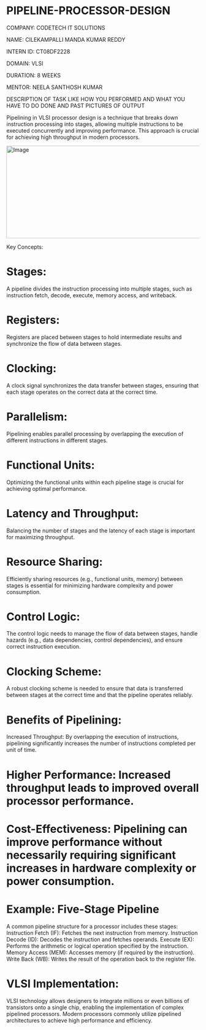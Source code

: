 # PIPELINE-PROCESSOR-DESIGN

COMPANY: CODETECH IT SOLUTIONS

NAME: CILEKAMPALLI MANDA KUMAR REDDY 

INTERN ID: CT08DF2228

DOMAIN: VLSI

DURATION: 8 WEEKS

MENTOR: NEELA SANTHOSH KUMAR

DESCRIPTION OF TASK LIKE HOW YOU PERFORMED AND WHAT YOU HAVE TO DO DONE AND PAST PICTURES OF OUTPUT

Pipelining in VLSI processor design is a technique that breaks down instruction processing into stages, allowing multiple instructions to be executed concurrently and improving performance. This approach is crucial for achieving high throughput in modern processors. 

<img width="641" height="241" alt="Image" src="https://github.com/user-attachments/assets/b55b2230-22a7-4e80-bb81-d0c5efeeb492" />

Key Concepts:
# Stages:
A pipeline divides the instruction processing into multiple stages, such as instruction fetch, decode, execute, memory access, and writeback. 

# Registers:
Registers are placed between stages to hold intermediate results and synchronize the flow of data between stages. 
# Clocking:
A clock signal synchronizes the data transfer between stages, ensuring that each stage operates on the correct data at the correct time. 
# Parallelism:
Pipelining enables parallel processing by overlapping the execution of different instructions in different stages. 
# Functional Units:
Optimizing the functional units within each pipeline stage is crucial for achieving optimal performance. 
# Latency and Throughput:
Balancing the number of stages and the latency of each stage is important for maximizing throughput. 
# Resource Sharing:
Efficiently sharing resources (e.g., functional units, memory) between stages is essential for minimizing hardware complexity and power consumption. 
# Control Logic:
The control logic needs to manage the flow of data between stages, handle hazards (e.g., data dependencies, control dependencies), and ensure correct instruction execution. 
# Clocking Scheme:
A robust clocking scheme is needed to ensure that data is transferred between stages at the correct time and that the pipeline operates reliably. 

# Benefits of Pipelining:
Increased Throughput: By overlapping the execution of instructions, pipelining significantly increases the number of instructions completed per unit of time. 
# Higher Performance: Increased throughput leads to improved overall processor performance. 
# Cost-Effectiveness: Pipelining can improve performance without necessarily requiring significant increases in hardware complexity or power consumption. 
# Example: Five-Stage Pipeline
A common pipeline structure for a processor includes these stages:
Instruction Fetch (IF): Fetches the next instruction from memory. 
Instruction Decode (ID): Decodes the instruction and fetches operands. 
Execute (EX): Performs the arithmetic or logical operation specified by the instruction. 
Memory Access (MEM): Accesses memory (if required by the instruction). 
Write Back (WB): Writes the result of the operation back to the register file. 
# VLSI Implementation:
VLSI technology allows designers to integrate millions or even billions of transistors onto a single chip, enabling the implementation of complex pipelined processors. Modern processors commonly utilize pipelined architectures to achieve high performance and efficiency. 
